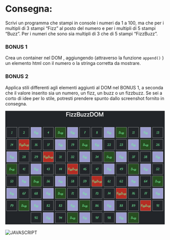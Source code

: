 # Consegna:
Scrivi un programma che stampi in console i numeri da 1 a 100, ma che per i multipli di 3 stampi “Fizz” al posto del numero e per i multipli di 5 stampi “Buzz”. Per i numeri che sono sia multipli di 3 che di 5 stampi “FizzBuzz”.

### BONUS 1
Crea un container nel DOM , aggiungendo (attraverso la funzione `append()` ) un elemento html con il numero o la stringa corretta da mostrare.
###  BONUS 2
Applica stili differenti agli elementi aggiunti al DOM nel BONUS 1, a seconda che il valore inserito sia un numero, un fizz, un buzz o un fizzbuzz. Se sei a corto di idee per lo stile, potresti prendere spunto dallo screenshot fornito in consegna.

![Exercise screen](screen.png "Exercise screen")


![JAVASCRIPT](https://img.shields.io/badge/JavaScript-F7DF1E.svg?style=for-the-badge&logo=JavaScript&logoColor=black)